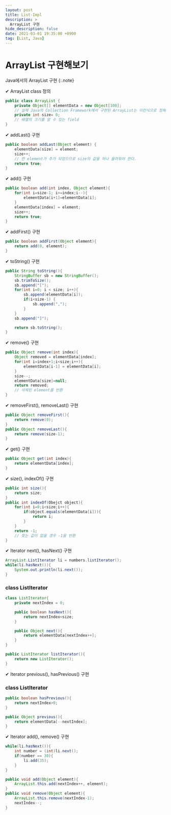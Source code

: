 ```yaml
---
layout: post
title: List-Impl
description: >
  ArrayList 구현
hide_description: false
date: 2021-03-01 19:35:00 +0900
tag: [List, Java]
---
```


# ArrayList 구현해보기

Java에서의 ArrayList 구현
{:.note}

✔ ArrayList class 정의

```java
public class ArrayList {
    private Object[] elementData = new Object[100];
    // 실제 Java의 Collection Framework에서 구현된 ArrayList는 이런식으로 정해진 길이의 배열이 아닌 자동으로 길이가 커지도록 되어있다.
    private int size= 0;
    // 배열의 크기를 알 수 있는 field
}
```

✔ addLast() 구현

```java
public boolean addLast(Object element) {
    elementData[size] = element;
    size++;
    // 한 element가 추가 되었으므로 size의 값을 하나 올려줘야 한다.
    return true;
}
```

✔ add() 구현

```java
public boolean add(int index, Object element){
    for(int i=size-1; i>=index;i--){
        elementData[i+1]=elementData[i];
    }
    elementData[index] = element;
    size++;
    return true;
}
```

✔ addFirst() 구현

```java
public boolean addFirst(Object element){
    return add(0, element);
}
```

✔ toString() 구현

```java
public String toString(){
    StringBuffer sb = new StringBuffer();
    sb.trimToSize();
    sb.append("[");
    for(int i=0; i < size; i++){
        sb.append(elementData[i]);
        if(i<size-1) {
            sb.append(",");
        }
    }
    sb.append("]");

    return sb.toString();
}
```

✔ remove() 구현

```java
public Object remove(int index){
    Object removed = elementData[index];
    for(int i=index+1;i<size;i++){
        elementData[i-1] = elementData[i];
    }
    size--;
    elementData[size]=null;
    return removed;
    // 삭제된 element를 반환
}
```

✔ removeFirst(), removeLast() 구현

```java
public Object removeFirst(){
    return remove(0);
}
public Object removeLast(){
    return remove(size-1);
}
```

✔ get() 구현

```java
public Object get(int index){
    return elementData[index];
}
```

✔ size(), indexOf() 구현

```java
public int size(){
    return size;
}
public int indexOf(Obejct object){
    for(int i=0;i<size;i++){
        if(object.equals(elementData[i])){
            return i;
        }
    }
    return -1;
    // 찾는 값이 없을 경우 -1을 반환
}
```

✔ Iterator next(), hasNext() 구현

```java
ArrayList.ListIterator li = numbers.listIterator();
while(li.hasNext()){
    System.out.println(li.next());
}
```

### class ListIterator

```java
class ListIterator{
    private nextIndex = 0;

    public boolean hasNext(){
        return nextIndex<size;
    }

    public Object next(){
        return elementData[nextIndex++];
    }
}
```

```java
public ListIterator listIterator(){
    return new ListIterator();
}

```

✔ Iterator previous(), hasPrevious() 구현

### class ListIterator

```java
public boolean hasPrevious(){
    return nextIndex>0;
}

public Object previous(){
    return elementData[--nextIndex];
}
```

✔ Iterator add(), remove() 구현

```java
while(li.hasNext()){
    int number = (int)li.next();
    if(number == 30){
        li.add(35);
    }
}
```

```java
public void add(Object element){
    ArrayList.this.add(nextIndex++, element);
}
public void remove(Object element){
    ArrayList.this.remove(nextIndex-1);
    nextIndex--;
}
```
